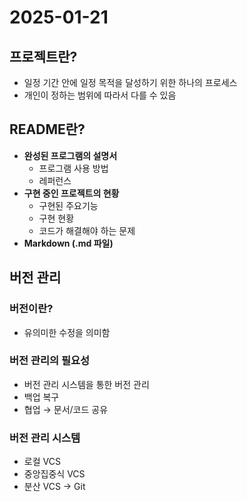# 2025-01-21

## 프로젝트란?
- 일정 기간 안에 일정 목적을 달성하기 위한 하나의 프로세스
- 개인이 정하는 범위에 따라서 다를 수 있음


## README란?
- **완성된 프로그램의 설명서**
  - 프로그램 사용 방법
  - 레퍼런스
-  **구현 중인 프로젝트의 현황**
   - 구현된 주요기능
   - 구현 현황
   - 코드가 해결해야 하는 문제
- **Markdown (.md 파일)**

## 버전 관리
### 버전이란?
- 유의미한 수정을 의미함

### 버전 관리의 필요성
- 버전 관리 시스템을 통한 버전 관리
- 백업 복구
- 협업 → 문서/코드 공유

### 버전 관리 시스템
- 로컬 VCS
- 중앙집중식 VCS
- 분산 VCS → Git